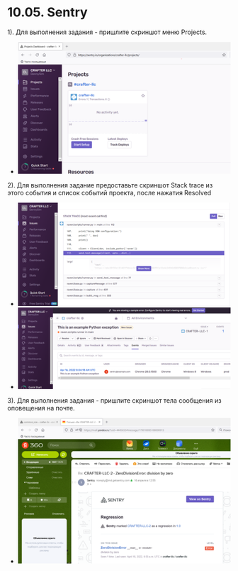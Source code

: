 # 10.05. Sentry

1). Для выполнения задания - пришлите скриншот меню Projects.
 
  - ![PROJECT](images/10.05_1_1.PNG)  

      


2). Для выполнения задание предоставьте скриншот Stack trace из этого события и список событий проекта, после нажатия Resolved

  - ![STACK TRACE](images/10.05_2_1.PNG)
  - ![EVENTS](images/10.05_2_2.PNG)  
  
3). Для выполнения задания - пришлите скриншот тела сообщения из оповещения на почте.
  
  - ![EMAIL message](images/10.05_3_1.PNG)